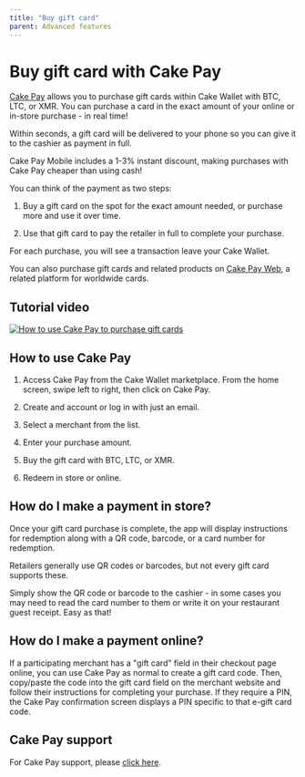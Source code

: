 ```yaml
---
title: "Buy gift card"
parent: Advanced features
---
```


# Buy gift card with Cake Pay

[Cake Pay](https://cakepay.com) allows you to purchase gift cards within Cake Wallet with BTC, LTC, or XMR. You can purchase a card in the exact amount of your online or in-store purchase - in real time!

Within seconds, a gift card will be delivered to your phone so you can give it to the cashier as payment in full.

Cake Pay Mobile includes a 1-3% instant discount, making purchases with Cake Pay cheaper than using cash!

You can think of the payment as two steps:

1. Buy a gift card on the spot for the exact amount needed, or purchase more and use it over time.

2. Use that gift card to pay the retailer in full to complete your purchase.

For each purchase, you will see a transaction leave your Cake Wallet.

You can also purchase gift cards and related products on [Cake Pay Web](https://buy.cakepay.com), a related platform for worldwide cards.

## Tutorial video

[![How to use Cake Pay to purchase gift cards](https://img.youtube.com/vi/2Ur7FExvTPM/maxresdefault.jpg)](https://www.youtube.com/watch?v=2Ur7FExvTPM)

## How to use Cake Pay

1. Access Cake Pay from the Cake Wallet marketplace. From the home screen, swipe left to right, then click on Cake Pay.

2. Create and account or log in with just an email.

3. Select a merchant from the list.

4. Enter your purchase amount.

5. Buy the gift card with BTC, LTC, or XMR.

6. Redeem in store or online.

## How do I make a payment in store?

Once your gift card purchase is complete, the app will display instructions for redemption along with a QR code, barcode, or a card number for redemption.

Retailers generally use QR codes or barcodes, but not every gift card supports these.

Simply show the QR code or barcode to the cashier - in some cases you may need to read the card number to them or write it on your restaurant guest receipt. Easy as that!

## How do I make a payment online?

If a participating merchant has a "gift card" field in their checkout page online, you can use Cake Pay as normal to create a gift card code. Then, copy/paste the code into the gift card field on the merchant website and follow their instructions for completing your purchase. If they require a PIN, the Cake Pay confirmation screen displays a PIN specific to that e-gift card code.

## Cake Pay support

For Cake Pay support, please [click here](/docs/cake-pay/cake-pay).
